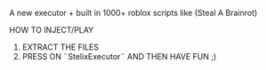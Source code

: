 A new executor + built in 1000+ roblox scripts like (Steal A Brainrot)

HOW TO INJECT/PLAY

1. EXTRACT THE FILES
2. PRESS ON ¨StelixExecutor¨
AND THEN HAVE FUN ;)
